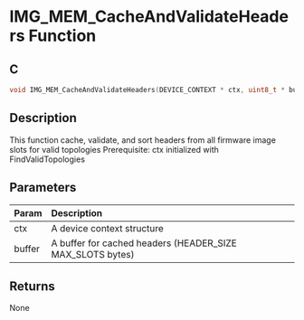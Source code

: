 # IMG_MEM_CacheAndValidateHeaders Function

## C

```c
void IMG_MEM_CacheAndValidateHeaders(DEVICE_CONTEXT * ctx, uint8_t * buffer);
```

## Description

 This function cache, validate, and sort headers from all firmware image slots for valid topologies
 Prerequisite: ctx initialized with FindValidTopologies

## Parameters

| Param | Description |
|:----- |:----------- |
| ctx | A device context structure |
| buffer | A buffer for cached headers (HEADER_SIZE MAX_SLOTS bytes)  

## Returns

 None 

